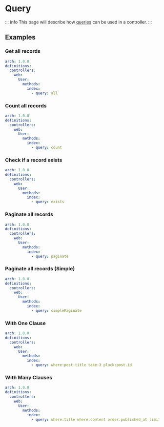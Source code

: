 # Query

::: info
This page will describe how [queries](https://laravel.com/docs/10.x/queries) can be used in a controller.
:::

## Examples

### Get all records

```yaml
arch: 1.0.0
definitions:
  controllers:
    web:
      User:
        methods:
          index:
            - query: all
```

### Count all records

```yaml
arch: 1.0.0
definitions:
  controllers:
    web:
      User:
        methods:
          index:
            - query: count
```

### Check if a record exists

```yaml
arch: 1.0.0
definitions:
  controllers:
    web:
      User:
        methods:
          index:
            - query: exists
```

### Paginate all records

```yaml
arch: 1.0.0
definitions:
  controllers:
    web:
      User:
        methods:
          index:
            - query: paginate
```

### Paginate all records (Simple)

```yaml
arch: 1.0.0
definitions:
  controllers:
    web:
      User:
        methods:
          index:
            - query: simplePaginate
```

### With One Clause

```yaml
arch: 1.0.0
definitions:
  controllers:
    web:
      User:
        methods:
          index:
            - query: where:post.title take:3 pluck:post.id
```

### With Many Clauses

```yaml
arch: 1.0.0
definitions:
  controllers:
    web:
      User:
        methods:
          index:
            - query: where:title where:content order:published_at limit:5
```
